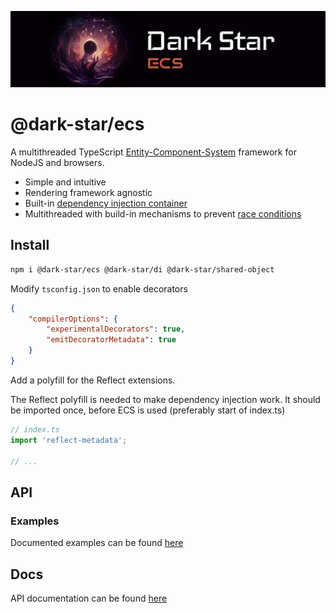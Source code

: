 <p align="center">
	<img src="./logo.png">
</p>

# @dark-star/ecs

A multithreaded TypeScript [Entity-Component-System](https://en.wikipedia.org/wiki/Entity_component_system) framework for NodeJS and browsers.

-   Simple and intuitive
-	Rendering framework agnostic
-   Built-in [dependency injection container](https://en.wikipedia.org/wiki/Dependency_injection)
-   Multithreaded with build-in mechanisms to prevent [race conditions](https://en.wikipedia.org/wiki/Race_condition)

## Install

```sh
npm i @dark-star/ecs @dark-star/di @dark-star/shared-object
```

Modify `tsconfig.json` to enable decorators

```json
{
	"compilerOptions": {
		"experimentalDecorators": true,
		"emitDecoratorMetadata": true
	}
}
```

Add a polyfill for the Reflect extensions.

The Reflect polyfill is needed to make dependency injection work. It should be imported once, before ECS is used (preferably start of index.ts)

```ts
// index.ts
import 'reflect-metadata';

// ...
```

## API

### Examples

Documented examples can be found [here](https://github.com/Ana73l/dark-star/tree/master/examples)

## Docs

API documentation can be found [here](https://ana73l.github.io/dark-star/modules/_dark_star_ecs)

